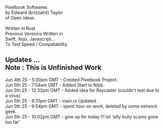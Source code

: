 Pixelbook Softwares<br />
by Edward (brizzalnt) Taylor<br />
of Open Ideas.<br />
<br />
Written in Rust<br />
Previous Versions Written in<br />
Swift, Xojo, Javascript...<br />
To Test Speed / Compatability.<br />


Updates ...<br />
Note : This is Unfinished Work<br />
--------------------
Jun 4th 25 - 5:00pm  GMT - Created Pixelbook Project.<br />
Jun 5th 25 - 7:54am  GMT - Added Start to Nibb.<br />
Jun 5th 25 - 12:32pm GMT - Added idea for Raycaster (couldn't test due to a virus) <br />
Jun 5th 25 - 8:31pm  GMT - main.rs Updated .<br />
Jun 5th 25 - 9:54pm  GMT - spent hour on work, deleted by some network geek.<br />
Jun 5th 25 - 10:02pm GMT - give up for today !!! lol 'silly bully scams gone too far'
